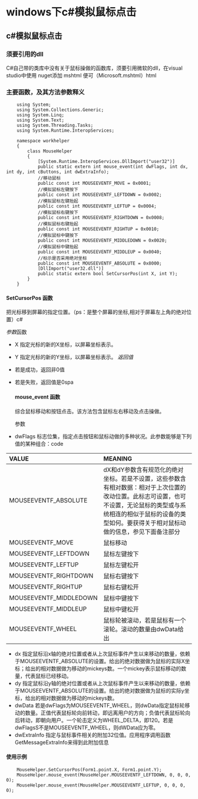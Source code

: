 # windows下c#模拟鼠标点击

## c#模拟鼠标点击

### 须要引用的dll

C#自己带的类库中没有关于鼠标操做的函数库，须要引用微软的dll，在visual studio中使用 nuget添加 mshtml 便可（Microsoft.mshtml）html

### 主要函数，及其方法参数释义

```
    using System;
    using System.Collections.Generic;
    using System.Linq;
    using System.Text;
    using System.Threading.Tasks;
    using System.Runtime.InteropServices;

    namespace workhelper
    {
        class MouseHelper
        {
            [System.Runtime.InteropServices.DllImport("user32")]
            public static extern int mouse_event(int dwFlags, int dx, int dy, int cButtons, int dwExtraInfo);
            //移动鼠标 
            public const int MOUSEEVENTF_MOVE = 0x0001;
            //模拟鼠标左键按下 
            public const int MOUSEEVENTF_LEFTDOWN = 0x0002;
            //模拟鼠标左键抬起 
            public const int MOUSEEVENTF_LEFTUP = 0x0004;
            //模拟鼠标右键按下 
            public const int MOUSEEVENTF_RIGHTDOWN = 0x0008;
            //模拟鼠标右键抬起 
            public const int MOUSEEVENTF_RIGHTUP = 0x0010;
            //模拟鼠标中键按下 
            public const int MOUSEEVENTF_MIDDLEDOWN = 0x0020;
            //模拟鼠标中键抬起 
            public const int MOUSEEVENTF_MIDDLEUP = 0x0040;
            //标示是否采用绝对坐标 
            public const int MOUSEEVENTF_ABSOLUTE = 0x8000;
            [DllImport("user32.dll")]
            public static extern bool SetCursorPos(int X, int Y);
        }
    }
```

#### SetCursorPos 函数

把光标移到屏幕的指定位置。（ps：是整个屏幕的坐标,相对于屏幕左上角的绝对位置）c#

*参数*函数

- X 指定光标的新的X坐标，以屏幕坐标表示。

- Y 指定光标的新的Y坐标，以屏幕坐标表示。
  *返回值*

- 若是成功，返回非0值

- 若是失败，返回值是0spa

  #### mouse_event 函数

  综合鼠标移动和按钮点击。该方法包含鼠标左右移动及点击操做。

  参数

- dwFlags 标志位集，指定点击按钮和鼠标动做的多种状况。此参数能够是下列值的某种组合：code

| VALUE                  | MEANING                                                      |
| :--------------------- | :----------------------------------------------------------- |
| MOUSEEVENTF_ABSOLUTE   | dX和dY参数含有规范化的绝对坐标。若是不设置，这些参数含有相对数据：相对于上次位置的改动位置。此标志可设置，也可不设置，无论鼠标的类型或与系统相连的相似于鼠标的设备的类型如何。要获得关于相对鼠标动做的信息，参见下面备注部分 |
| MOUSEEVENTF_MOVE       | 鼠标移动                                                     |
| MOUSEEVENTF_LEFTDOWN   | 鼠标左键按下                                                 |
| MOUSEEVENTF_LEFTUP     | 鼠标左键松开                                                 |
| MOUSEEVENTF_RIGHTDOWN  | 鼠标右键按下                                                 |
| MOUSEEVENTF_RIGHTUP    | 鼠标右键松开                                                 |
| MOUSEEVENTF_MIDDLEDOWN | 鼠标中键按下                                                 |
| MOUSEEVENTF_MIDDLEUP   | 鼠标中键松开                                                 |
| MOUSEEVENTF_WHEEL      | 鼠标轮被滚动，若是鼠标有一个滚轮。滚动的数量由dwData给出     |

- dx
  指定鼠标沿x轴的绝对位置或者从上次鼠标事件产生以来移动的数量，依赖于MOUSEEVENTF_ABSOLUTE的设置。给出的绝对数据做为鼠标的实际X坐标；给出的相对数据做为移动的mickeys数。一个mickey表示鼠标移动的数量，代表鼠标已经移动。
- dy
  指定鼠标沿y轴的绝对位置或者从上次鼠标事件产生以来移动的数量，依赖于MOUSEEVENTF_ABSOLUTE的设置。给出的绝对数据做为鼠标的实际y坐标，给出的相对数据做为移动的mickeys数。
- dwData
  若是dwFlags为MOUSEEVENTF_WHEEL，则dwData指定鼠标轮移动的数量。正值代表鼠标轮向前转动，即远离用户的方向；负值代表鼠标轮向后转动，即朝向用户。一个轮击定义为WHEEL_DELTA，即120。若是dwFlagsS不是MOUSEEVENTF_WHEEL，则dWData应为零。
- dwExtraInfo
  指定与鼠标事件相关的附加32位值。应用程序调用函数GetMessageExtraInfo来得到此附加信息

#### 使用示例

```
    MouseHelper.SetCursorPos(Form1.point.X, Form1.point.Y);
    MouseHelper.mouse_event(MouseHelper.MOUSEEVENTF_LEFTDOWN, 0, 0, 0, 0);
    MouseHelper.mouse_event(MouseHelper.MOUSEEVENTF_LEFTUP, 0, 0, 0, 0);
```